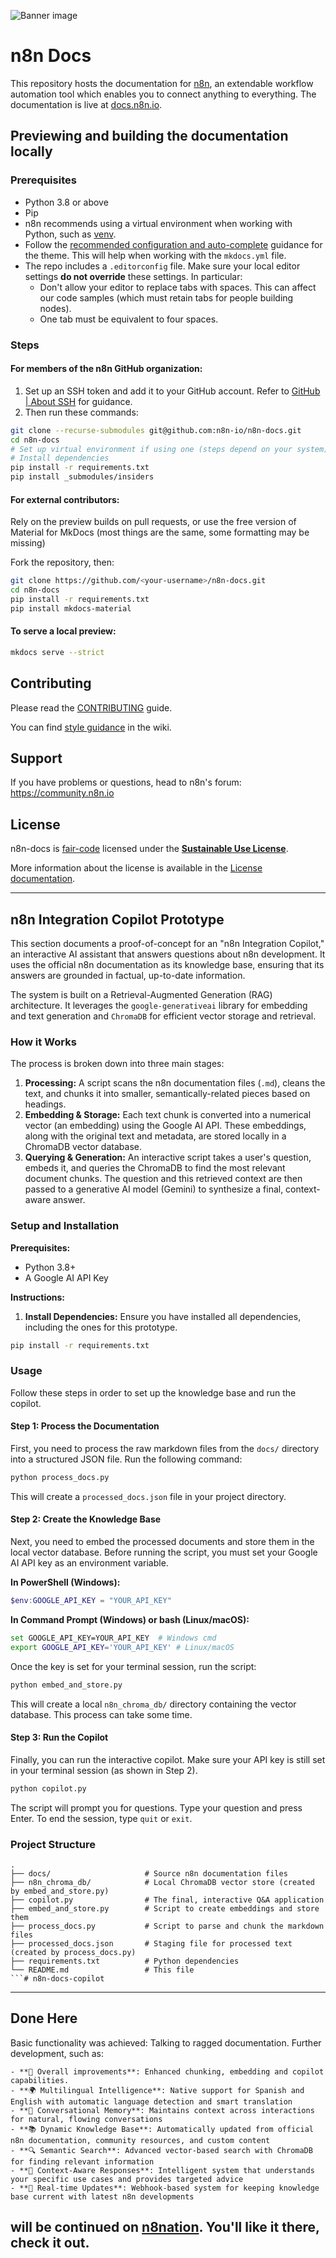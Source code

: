 ![Banner image](https://user-images.githubusercontent.com/10284570/173569848-c624317f-42b1-45a6-ab09-f0ea3c247648.png)

# n8n Docs

This repository hosts the documentation for [n8n](https://n8n.io/), an extendable workflow automation tool which enables you to connect anything to everything. The documentation is live at [docs.n8n.io](https://docs.n8n.io/).


## Previewing and building the documentation locally

### Prerequisites

* Python 3.8 or above
* Pip
* n8n recommends using a virtual environment when working with Python, such as [venv](https://docs.python.org/3/tutorial/venv.html).
* Follow the [recommended configuration and auto-complete](https://squidfunk.github.io/mkdocs-material/creating-your-site/#minimal-configuration) guidance for the theme. This will help when working with the `mkdocs.yml` file.
* The repo includes a `.editorconfig` file. Make sure your local editor settings **do not override** these settings. In particular:
	- Don't allow your editor to replace tabs with spaces. This can affect our code samples (which must retain tabs for people building nodes).
	- One tab must be equivalent to four spaces.

### Steps

#### For members of the n8n GitHub organization:

1. Set up an SSH token and add it to your GitHub account. Refer to [GitHub | About SSH](https://docs.github.com/en/authentication/connecting-to-github-with-ssh/about-ssh) for guidance.
2. Then run these commands:

```bash
git clone --recurse-submodules git@github.com:n8n-io/n8n-docs.git
cd n8n-docs
# Set up virtual environment if using one (steps depend on your system)
# Install dependencies
pip install -r requirements.txt
pip install _submodules/insiders
```

#### For external contributors:

Rely on the preview builds on pull requests, or use the free version of Material for MkDocs (most things are the same, some formatting may be missing)

Fork the repository, then:

```bash
git clone https://github.com/<your-username>/n8n-docs.git
cd n8n-docs
pip install -r requirements.txt
pip install mkdocs-material
```

#### To serve a local preview:

```bash
mkdocs serve --strict
```

## Contributing

Please read the [CONTRIBUTING](CONTRIBUTING.md) guide.

You can find [style guidance](https://github.com/n8n-io/n8n-docs/wiki/Styles) in the wiki.


## Support

If you have problems or questions, head to n8n's forum: https://community.n8n.io


## License

n8n-docs is [fair-code](https://faircode.io/) licensed under the [**Sustainable Use License**](https://github.com/n8n-io/n8n/blob/master/LICENSE.md).

More information about the license is available in the [License documentation](https://docs.n8n.io/reference/license/).

---

## n8n Integration Copilot Prototype

This section documents a proof-of-concept for an "n8n Integration Copilot," an interactive AI assistant that answers questions about n8n development. It uses the official n8n documentation as its knowledge base, ensuring that its answers are grounded in factual, up-to-date information.

The system is built on a Retrieval-Augmented Generation (RAG) architecture. It leverages the `google-generativeai` library for embedding and text generation and `ChromaDB` for efficient vector storage and retrieval.

### How it Works

The process is broken down into three main stages:

1.  **Processing:** A script scans the n8n documentation files (`.md`), cleans the text, and chunks it into smaller, semantically-related pieces based on headings.
2.  **Embedding & Storage:** Each text chunk is converted into a numerical vector (an embedding) using the Google AI API. These embeddings, along with the original text and metadata, are stored locally in a ChromaDB vector database.
3.  **Querying & Generation:** An interactive script takes a user's question, embeds it, and queries the ChromaDB to find the most relevant document chunks. The question and this retrieved context are then passed to a generative AI model (Gemini) to synthesize a final, context-aware answer.

### Setup and Installation

**Prerequisites:**
*   Python 3.8+
*   A Google AI API Key

**Instructions:**

1.  **Install Dependencies:** Ensure you have installed all dependencies, including the ones for this prototype.
```bash
pip install -r requirements.txt
```

### Usage

Follow these steps in order to set up the knowledge base and run the copilot.

#### Step 1: Process the Documentation

First, you need to process the raw markdown files from the `docs/` directory into a structured JSON file. Run the following command:

```bash
python process_docs.py
```

This will create a `processed_docs.json` file in your project directory.

#### Step 2: Create the Knowledge Base

Next, you need to embed the processed documents and store them in the local vector database. Before running the script, you must set your Google AI API key as an environment variable.

**In PowerShell (Windows):**
```powershell
$env:GOOGLE_API_KEY = "YOUR_API_KEY"
```

**In Command Prompt (Windows) or bash (Linux/macOS):**
```bash
set GOOGLE_API_KEY=YOUR_API_KEY  # Windows cmd
export GOOGLE_API_KEY='YOUR_API_KEY' # Linux/macOS
```

Once the key is set for your terminal session, run the script:

```bash
python embed_and_store.py
```

This will create a local `n8n_chroma_db/` directory containing the vector database. This process can take some time.

#### Step 3: Run the Copilot

Finally, you can run the interactive copilot. Make sure your API key is still set in your terminal session (as shown in Step 2).

```bash
python copilot.py
```

The script will prompt you for questions. Type your question and press Enter. To end the session, type `quit` or `exit`.

### Project Structure

```
.
├── docs/                     # Source n8n documentation files
├── n8n_chroma_db/            # Local ChromaDB vector store (created by embed_and_store.py)
├── copilot.py                # The final, interactive Q&A application
├── embed_and_store.py        # Script to create embeddings and store them
├── process_docs.py           # Script to parse and chunk the markdown files
├── processed_docs.json       # Staging file for processed text (created by process_docs.py)
├── requirements.txt          # Python dependencies
└── README.md                 # This file
```# n8n-docs-copilot
```

---
## Done Here

Basic functionality was achieved: Talking to ragged documentation.
Further development, such as:
```
- **🔁 Overall improvements**: Enhanced chunking, embedding and copilot capabilities.
- **🌍 Multilingual Intelligence**: Native support for Spanish and English with automatic language detection and smart translation
- **🧠 Conversational Memory**: Maintains context across interactions for natural, flowing conversations
- **📚 Dynamic Knowledge Base**: Automatically updated from official n8n documentation, community resources, and custom content
- **🔍 Semantic Search**: Advanced vector-based search with ChromaDB for finding relevant information
- **🎯 Context-Aware Responses**: Intelligent system that understands your specific use cases and provides targeted advice
- **🔄 Real-time Updates**: Webhook-based system for keeping knowledge base current with latest n8n developments
```
will be continued on [n8nation](https://www.github.com/MrKaizen7/n8nation). You'll like it there, check it out.
---

